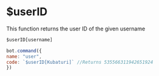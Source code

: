 # $userID

This function returns the user ID of the given username

```javascript
$userID[username]
```

```javascript
bot.command({
name: "user",
code: `$userID[Kubaturi]` //Returns 535566311942651924
})
```

